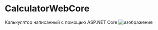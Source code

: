 # CalculatorWebCore
Калькулятор написанный с помощью ASP.NET Core
![изображение](https://user-images.githubusercontent.com/80709964/194605149-4ebafa6c-0608-4aa6-aa55-d3e247c84e82.png)
